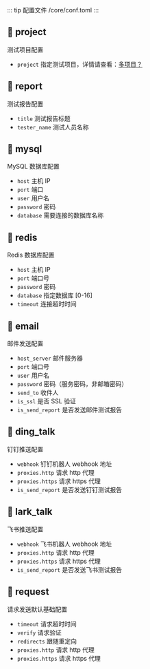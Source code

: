 ::: tip 配置文件
/core/conf.toml
:::

## 🔧 project

测试项目配置

- `project` 指定测试项目，详情请查看：[多项目？](/projects/README.md)

## 🔧 report

测试报告配置

- `title` 测试报告标题
- `tester_name` 测试人员名称

## 🔧 mysql

MySQL 数据库配置

- `host` 主机 IP
- `port` 端口
- `user` 用户名
- `password` 密码
- `database` 需要连接的数据库名称

## 🔧 redis

Redis 数据库配置

- `host` 主机 IP
- `port` 端口号
- `password` 密码
- `database` 指定数据库 [0-16]
- `timeout` 连接超时时间

## 🔧 email

邮件发送配置

- `host_server` 邮件服务器
- `port` 端口号
- `user` 用户名
- `password` 密码（服务密码，非邮箱密码）
- `send_to` 收件人
- `is_ssl` 是否 SSL 验证
- `is_send_report` 是否发送邮件测试报告

## 🔧 ding_talk

钉钉推送配置

- `webhook` 钉钉机器人 webhook 地址
- `proxies.http` 请求 http 代理 
- `proxies.https` 请求 https 代理
- `is_send_report` 是否发送钉钉测试报告

## 🔧 lark_talk

飞书推送配置

- `webhook` 飞书机器人 webhook 地址
- `proxies.http` 请求 http 代理 
- `proxies.https` 请求 https 代理
- `is_send_report` 是否发送飞书测试报告
  
## 🔧 request

请求发送默认基础配置

- `timeout` 请求超时时间
- `verify` 请求验证
- `redirects` 跟随重定向
- `proxies.http` 请求 http 代理 
- `proxies.https` 请求 https 代理
